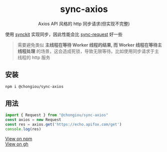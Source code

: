 <h1 align="center">sync-axios</h1>

<p align="center">
  Axios API 风格的 http 同步请求(但实现不完整)
</p>

使用 [synckit](https://github.com/un-ts/synckit) 实现同步，因此性能会比 [sync-request](https://github.com/ForbesLindesay/sync-request) 好一些
> 需要避免类似 **主线程在等待 Worker 线程的结果, 而 Worker 线程在等待主线程处理** 的场景，这会造成死锁，导致无限等待。比如使用同步请求于主线程的 http 服务

## 安装
```sh
npm i @chongiou/sync-axios
```

## 用法
```ts
import { Request } from "@chongiou/sync-axios"
const axios = new Request
const res = axios.get('https://echo.apifox.com/get')
console.log(res)
```

[View on npm](https://www.npmjs.com/package/@chongiou/sync-axios)  
[View on gh](https://github.com/chongiou/sync-axios)  
